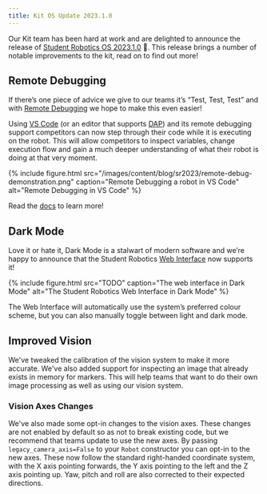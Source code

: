 ```yaml
---
title: Kit OS Update 2023.1.0
---
```


Our Kit team has been hard at work and are delighted to announce the release of [Student Robotics OS 2023.1.0](https://studentrobotics.org/docs/kit/brain_board/updates) 🎉. This release brings a number of notable improvements to the kit, read on to find out more!

## Remote Debugging

If there’s one piece of advice we give to our teams it’s “Test, Test, Test” and with [Remote Debugging](https://studentrobotics.org/docs/programming/editors/vscode#remote-debugging) we hope to make this even easier!

Using [VS Code](https://code.visualstudio.com/) (or an editor that supports [DAP](https://microsoft.github.io/debug-adapter-protocol/)) and its remote debugging support competitors can now step through their code while it is executing on the robot. This will allow competitors to inspect variables, change execution flow and gain a much deeper understanding of what their robot is doing at that very moment.

{% include figure.html src="/images/content/blog/sr2023/remote-debug-demonstration.png"
           caption="Remote Debugging a robot in VS Code" alt="Remote Debugging in VS Code" %}

Read the [docs](https://studentrobotics.org/docs/programming/editors/vscode#remote-debugging) to learn more!

## Dark Mode

Love it or hate it, Dark Mode is a stalwart of modern software and we’re happy to announce that the Student Robotics [Web Interface](https://studentrobotics.org/docs/kit/wifi#using-the-robot-interface) now supports it!

{% include figure.html src="TODO"
           caption="The web interface in Dark Mode" alt="The Student Robotics Web Interface in Dark Mode" %}

The Web Interface will automatically use the system’s preferred colour scheme, but you can also manually toggle between light and dark mode.

## Improved Vision

We've tweaked the calibration of the vision system to make it more accurate. We've also added support for inspecting an image that already exists in memory for markers. This will help teams that want to do their own image processing as well as using our vision system.

### Vision Axes Changes

We've also made some opt-in changes to the vision axes. These changes are not enabled by default so as not to break existing code, but we recommend that teams update to use the new axes. By passing `legacy_camera_axis=False` to your `Robot` constructor you can opt-in to the new axes. These now follow the standard right-handed coordinate system, with the X axis pointing forwards, the Y axis pointing to the left and the Z axis pointing up. Yaw, pitch and roll are also corrected to their expected directions.
